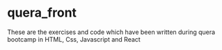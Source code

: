 # quera_front
These are the exercises and code which have been written during quera bootcamp in HTML, Css, Javascript and React 
